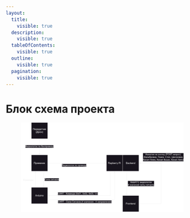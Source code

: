 ```yaml
---
layout:
  title:
    visible: true
  description:
    visible: true
  tableOfContents:
    visible: true
  outline:
    visible: true
  pagination:
    visible: true
---
```


# Блок схема проекта



<figure><img src=".gitbook/assets/Схема Работы проекта.drawio (1).svg" alt=""><figcaption></figcaption></figure>
